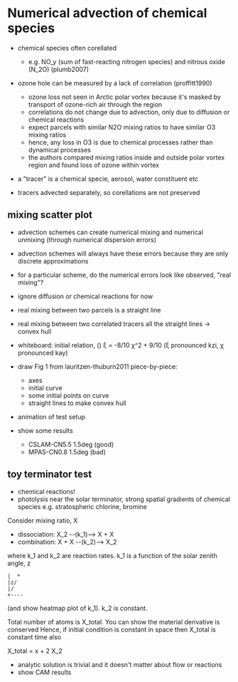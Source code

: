 # Numerical advection of chemical species

- chemical species often corellated
  - e.g. NO\_y (sum of fast-reacting nitrogen species) and nitrous oxide (N\_2O) (plumb2007)

- ozone hole can be measured by a lack of correlation (proffitt1990)
  - ozone loss not seen in Arctic polar vortex because it's masked by transport of ozone-rich air through the region
  - correlations do not change due to advection, only due to diffusion or chemical reactions
  - expect parcels with similar N2O mixing ratios to have similar O3 mixing ratios
  - hence, any loss in O3 is due to chemical processes rather than dynamical processes
  - the authors compared mixing ratios inside and outside polar vortex region and found loss of ozone within vortex

- a "tracer" is a chemical specie, aerosol, water constituent etc
- tracers advected separately, so corellations are not preserved

## mixing scatter plot

- advection schemes can create numerical mixing and numerical unmixing (through numerical dispersion errors)
- advection schemes will always have these errors because they are only discrete approximations
- for a particular scheme, do the numerical errors look like observed, "real mixing"?

- ignore diffusion or chemical reactions for now
- real mixing between two parcels is a straight line
- real mixing between two correlated tracers all the straight lines -> convex hull

- whiteboard: initial relation, () ξ = -8/10 χ^2 + 9/10 (ξ pronounced kzi, χ pronounced kay)
- draw Fig 1 from lauritzen-thuburn2011 piece-by-piece:
  - axes
  - initial curve
  - some initial points on curve
  - straight lines to make convex hull

- animation of test setup

- show some results
  - CSLAM-CN5.5 1.5deg (good)
  - MPAS-CN0.8 1.5deg (bad)

## toy terminator test

- chemical reactions!
- photolysis near the solar terminator, strong spatial gradients of chemical species e.g. stratospheric chlorine, bromine

Consider mixing ratio, X

* dissociation: X\_2 --(k\_1)--> X + X
* combination: X + X --(k\_2)--> X\_2

where k\_1 and k\_2 are reaction rates.
k\_1 is a function of the solar zenith angle, z

    |  *
    |z/
    |/
    +----

(and show heatmap plot of k\_1).  k\_2 is constant.

Total number of atoms is X\_total.  You can show the material derivative is conserved
Hence, if initial condition is constant in space then X\_total is constant time also

X\_total = x + 2 X\_2

- analytic solution is trivial and it doesn't matter about flow or reactions
- show CAM results
